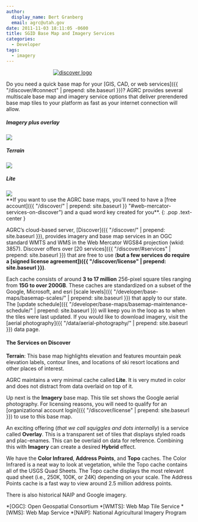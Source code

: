 ```yaml
---
author:
  display_name: Bert Granberg
  email: agrc@utah.gov
date: 2011-11-03 18:11:05 -0600
title: SGID Base Map and Imagery Services
categories:
  - Developer
tags:
  - imagery
---
```

<style type="text/css">
#logo {
  max-width: 250px;
  margin: 0 auto;
}
</style>
<div id="logo">
  <a href="{{ "/discover/" | prepend: site.baseurl }}"><img src="{{ "/discover/images/discover-logo.png" | prepend: site.baseurl }}" alt="discover logo" /></a>
</div>

Do you need a quick base map for your [GIS, CAD, or web services]({{ "/discover/#connect" | prepend: site.baseurl }})? AGRC provides several multiscale base map and imagery service options that deliver prerendered base map tiles to your platform as fast as your internet connection will allow.

<div class="grid">
  <div class="grid__col grid__col--1-of-3 text-center">
      <h5 class="text-center">Imagery plus overlay</h5>
      <img src="{{ "/images/stgeorge_hybrid_basemap.png" | prepend: site.baseurl }}" class="outline">
  </div>
  <div class="grid__col grid__col--1-of-3 text-center">
      <h5 class="text-center">Terrain</h5>
      <img src="{{ "/images/brianhead_terrain_basemap.png" | prepend: site.baseurl }}" class="outline">
  </div>
  <div class="grid__col grid__col--1-of-3 text-center">
      <h5 class="text-center">Lite</h5>
      <img src="{{ "/images/provo_lite_basemap.png" | prepend: site.baseurl }}" class="outline">
  </div>
</div>
<i class="fas fa-exclamation-triangle"></i> **If you want to use the AGRC base maps, you'll need to have a [free account]({{ "/discover/" | prepend: site.baseurl }} "#web-mercator-services-on-discover") and a quad word key created for you**. <i class="fas fa-exclamation-triangle"></i>
{: .pop .text-center }

AGRC’s cloud-based server, [Discover]({{ "/discover/" | prepend: site.baseurl }}), provides imagery and base map services in an OGC standard WMTS and WMS in the Web Mercator WGS84 projection (wkid: 3857). Discover offers over [20 services]({{ "/discover/#services" | prepend: site.baseurl }}) that are free to use (**but a few services do require a [signed license agreement])({{ "/discover/license" | prepend: site.baseurl }})**.

<i class="fas fa-fw fa-info-circle"></i> Each cache consists of around **3 to 17 million** 256-pixel square tiles ranging from **15G to over 200GB**. These caches are standardized on a subset of the Google, Microsoft, and esri [scale levels]({{ "/developer/base-maps/basemap-scales/" | prepend: site.baseurl }}) that apply to our state. The [update schedule]({{ "/developer/base-maps/basemap-maintenance-schedule/" | prepend: site.baseurl }}) will keep you in the loop as to when the tiles were last updated. If you would like to download imagery, visit the [aerial photography]({{ "/data/aerial-photography/" | prepend: site.baseurl }}) data page.

#### The Services on Discover

<i class="fas fa-fw fa-map"></i> **Terrain**: This base map highlights elevation and features mountain peak elevation labels, contour lines, and locations of ski resort locations and other places of interest.

<i class="fas fa-fw fa-map"></i> AGRC maintains a very minimal cache called **Lite**. It is very muted in color and does not distract from data overlaid on top of it.

<i class="fas fa-fw fa-map"></i> Up next is the **Imagery** base map. This tile set shows the Google aerial photography. For licensing reasons, you will need to qualify for an [organizational account login]({{ "/discover/license" | prepend: site.baseurl }}) to use to this base map.

<i class="fas fa-fw fa-map"></i> An exciting offering (_that we call squiggles and dots internally_) is a service called **Overlay**. This is a transparent set of tiles that displays styled roads and plac-enames. This can be overlaid on data for reference. Combining this with **Imagery** can create a desired **Hybrid** effect.

<i class="fas fa-fw fa-map"></i> We have the **Color Infrared**, **Address Points**, and **Topo** caches. The Color Infrared is a neat way to look at vegetation, while the Topo cache contains all of the USGS Quad Sheets. The Topo cache displays the most relevant quad sheet (i.e., 250K, 100K, or 24K) depending on your scale. The Address Points cache is a fast way to view around 2.5 million address points.

<i class="fas fa-fw fa-map"></i> There is also historical NAIP and Google imagery.


*[OGC]: Open Geospatial Consortium
*[WMTS]: Web Map Tile Service
*[WMS]: Web Map Service
*[NAIP]: National Agricultural Imagery Program
